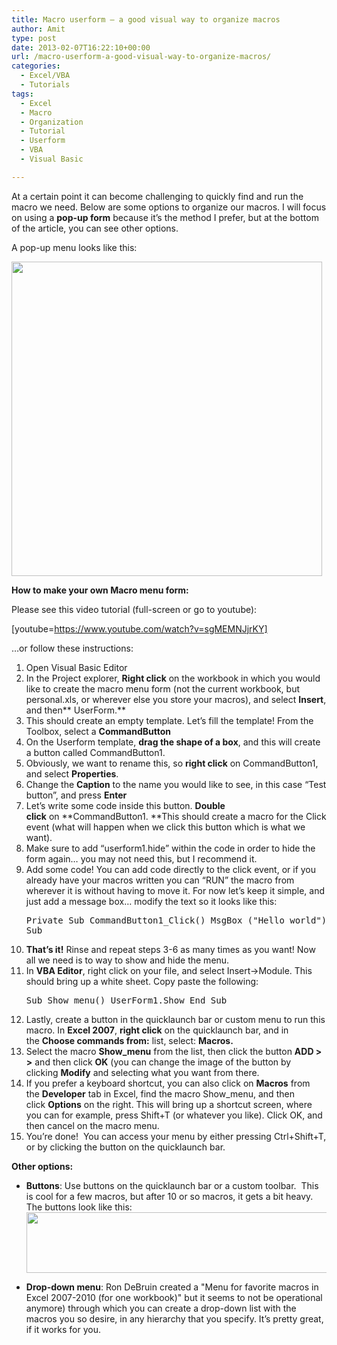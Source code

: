 ```yaml
---
title: Macro userform – a good visual way to organize macros
author: Amit
type: post
date: 2013-02-07T16:22:10+00:00
url: /macro-userform-a-good-visual-way-to-organize-macros/
categories:
  - Excel/VBA
  - Tutorials
tags:
  - Excel
  - Macro
  - Organization
  - Tutorial
  - Userform
  - VBA
  - Visual Basic

---
```

At a certain point it can become challenging to quickly find and run the macro we need. Below are some options to organize our macros. I will focus on using a **pop-up form** because it&#8217;s the method I prefer, but at the bottom of the article, you can see other options.

A pop-up menu looks like this:

[<img title="pop-up example" src="https://macrosforexcel.files.wordpress.com/2012/08/pop-up-example.jpg?resize=497%2C503" alt="" width="497" height="503" data-recalc-dims="1" />][1]

**How to make your own Macro menu form:**

Please see this video tutorial (full-screen or go to youtube):

[youtube=https://www.youtube.com/watch?v=sgMEMNJjrKY]

&#8230;or follow these instructions:

  1. Open Visual Basic Editor
  2. In the Project explorer, **Right click** on the workbook in which you would like to create the macro menu form (not the current workbook, but personal.xls, or wherever else you store your macros), and select **Insert**, and then** UserForm.**
  3. This should create an empty template. Let&#8217;s fill the template! From the Toolbox, select a **CommandButton**
  4. On the Userform template, **drag the shape of a box**, and this will create a button called CommandButton1.
  5. Obviously, we want to rename this, so **right click** on CommandButton1, and select **Properties**.
  6. Change the **Caption** to the name you would like to see, in this case &#8220;Test button&#8221;, and press **Enter**
  7. Let&#8217;s write some code inside this button. **Double click** on **CommandButton1. **This should create a macro for the Click event (what will happen when we click this button which is what we want).
  8. Make sure to add &#8220;userform1.hide&#8221; within the code in order to hide the form again&#8230; you may not need this, but I recommend it.
  9. Add some code! You can add code directly to the click event, or if you already have your macros written you can &#8220;RUN&#8221; the macro from wherever it is without having to move it. For now let&#8217;s keep it simple, and just add a message box&#8230; modify the text so it looks like this: 
    <pre>Private Sub CommandButton1_Click()
    MsgBox ("Hello world")
End Sub
</pre>

 10. **That&#8217;s it!** Rinse and repeat steps 3-6 as many times as you want! Now all we need is to way to show and hide the menu.
 11. In **VBA Editor**, right click on your file, and select Insert->Module. This should bring up a white sheet. Copy paste the following: 
    <pre>Sub Show_menu()
 UserForm1.Show
End Sub
</pre>

 12. Lastly, create a button in the quicklaunch bar or custom menu to run this macro. In **Excel 2007**, **right click** on the quicklaunch bar, and in the **Choose commands from:** list, select: **Macros.**
 13. Select the macro **Show_menu** from the list, then click the button **ADD > >** and then click **OK** (you can change the image of the button by clicking **Modify** and selecting what you want from there.
 14. If you prefer a keyboard shortcut, you can also click on **Macros** from the **Developer** tab in Excel, find the macro Show_menu, and then click **Options** on the right. This will bring up a shortcut screen, where you can for example, press Shift+T (or whatever you like). Click OK, and then cancel on the macro menu.
 15. You&#8217;re done!  You can access your menu by either pressing Ctrl+Shift+T, or by clicking the button on the quicklaunch bar.

**Other options:**

  * **Buttons**: Use buttons on the quicklaunch bar or a custom toolbar.  This is cool for a few macros, but after 10 or so macros, it gets a bit heavy. The buttons look like this:[<img title="custom_buttons" src="https://macrosforexcel.files.wordpress.com/2012/08/custom_buttons.png?resize=497%2C97" alt="" width="497" height="97" data-recalc-dims="1" />][2]

  * **Drop-down menu**: Ron DeBruin created a "Menu for favorite macros in Excel 2007-2010 (for one workbook)" but it seems to not be operational anymore) through which you can create a drop-down list with the macros you so desire, in any hierarchy that you specify. It&#8217;s pretty great, if it works for you.

 [1]: https://macrosforexcel.files.wordpress.com/2012/08/pop-up-example.jpg?resize=497%2C503
 [2]: https://macrosforexcel.files.wordpress.com/2012/08/custom_buttons.png?resize=497%2C97
